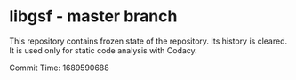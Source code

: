 # libgsf - master branch

This repository contains frozen state of the repository.
Its history is cleared. It is used only for static code
analysis with Codacy.

Commit Time: 1689590688
